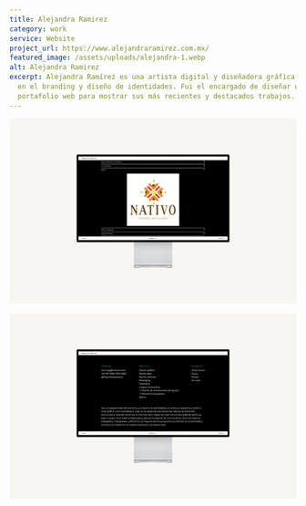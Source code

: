 ```yaml
---
title: Alejandra Ramirez
category: work
service: Website
project_url: https://www.alejandraramirez.com.mx/
featured_image: /assets/uploads/alejandra-1.webp
alt: Alejandra Ramirez
excerpt: Alejandra Ramírez es una artista digital y diseñadora gráfica enfocada
  en el branding y diseño de identidades. Fui el encargado de diseñar un
  portafolio web para mostrar sus más recientes y destacados trabajos.
---
```

![Alejandra Ramirez](/assets/uploads/alejandra-2.webp "Alejandra Ramirez Works")

![Alejandra Ramirez](/assets/uploads/alejandra-3.webp "Alejandra Ramirez About")